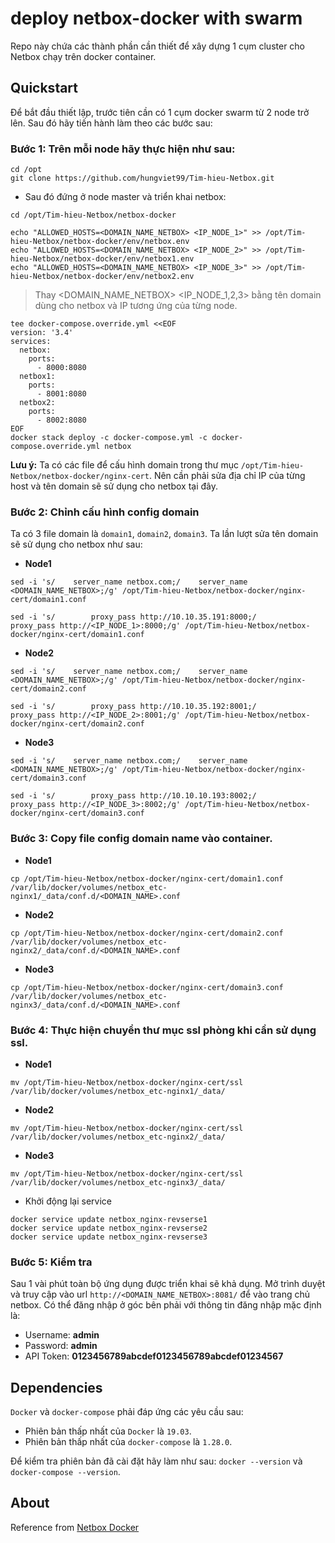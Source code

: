 # deploy netbox-docker with swarm

Repo này chứa các thành phần cần thiết để xây dựng 1 cụm cluster cho Netbox chạy trên docker container. 

## Quickstart

Để bắt đầu thiết lập, trước tiên cần có 1 cụm docker swarm từ 2 node trở lên. Sau đó hãy tiến hành làm theo các bước sau: 

### Bước 1: Trên mỗi node hãy thực hiện như sau: 

```
cd /opt
git clone https://github.com/hungviet99/Tim-hieu-Netbox.git
```

- Sau đó đứng ở node master và triển khai netbox: 

```
cd /opt/Tim-hieu-Netbox/netbox-docker
```
```
echo "ALLOWED_HOSTS=<DOMAIN_NAME_NETBOX> <IP_NODE_1>" >> /opt/Tim-hieu-Netbox/netbox-docker/env/netbox.env
echo "ALLOWED_HOSTS=<DOMAIN_NAME_NETBOX> <IP_NODE_2>" >> /opt/Tim-hieu-Netbox/netbox-docker/env/netbox1.env
echo "ALLOWED_HOSTS=<DOMAIN_NAME_NETBOX> <IP_NODE_3>" >> /opt/Tim-hieu-Netbox/netbox-docker/env/netbox2.env
```

> Thay <DOMAIN_NAME_NETBOX> <IP_NODE_1,2,3> bằng tên domain dùng cho netbox và IP tương ứng của từng node. 

```
tee docker-compose.override.yml <<EOF
version: '3.4'
services:
  netbox:
    ports:
      - 8000:8080
  netbox1:
    ports:
      - 8001:8080
  netbox2:
    ports:
      - 8002:8080
EOF
docker stack deploy -c docker-compose.yml -c docker-compose.override.yml netbox
```

**Lưu ý:** Ta có các file để cấu hình domain trong thư mục `/opt/Tim-hieu-Netbox/netbox-docker/nginx-cert`. Nên cần phải sửa địa chỉ IP của từng host và tên domain sẽ sử dụng cho netbox tại đây. 

### Bước 2: Chỉnh cấu hình config domain 

Ta có 3 file domain là `domain1`, `domain2`, `domain3`. Ta lần lượt sửa tên domain sẽ sử dụng cho netbox như sau: 

- **Node1**

```
sed -i 's/    server_name netbox.com;/    server_name <DOMAIN_NAME_NETBOX>;/g' /opt/Tim-hieu-Netbox/netbox-docker/nginx-cert/domain1.conf
```
```
sed -i 's/        proxy_pass http://10.10.35.191:8000;/        proxy_pass http://<IP_NODE_1>:8000;/g' /opt/Tim-hieu-Netbox/netbox-docker/nginx-cert/domain1.conf
```

- **Node2**

```
sed -i 's/    server_name netbox.com;/    server_name <DOMAIN_NAME_NETBOX>;/g' /opt/Tim-hieu-Netbox/netbox-docker/nginx-cert/domain2.conf
```
```
sed -i 's/        proxy_pass http://10.10.35.192:8001;/        proxy_pass http://<IP_NODE_2>:8001;/g' /opt/Tim-hieu-Netbox/netbox-docker/nginx-cert/domain2.conf
```

- **Node3**

```
sed -i 's/    server_name netbox.com;/    server_name <DOMAIN_NAME_NETBOX>;/g' /opt/Tim-hieu-Netbox/netbox-docker/nginx-cert/domain3.conf
```
```
sed -i 's/        proxy_pass http://10.10.10.193:8002;/        proxy_pass http://<IP_NODE_3>:8002;/g' /opt/Tim-hieu-Netbox/netbox-docker/nginx-cert/domain3.conf
```

### Bước 3: Copy file config domain name vào container.  

- **Node1**

```
cp /opt/Tim-hieu-Netbox/netbox-docker/nginx-cert/domain1.conf /var/lib/docker/volumes/netbox_etc-nginx1/_data/conf.d/<DOMAIN_NAME>.conf
```

- **Node2**

```
cp /opt/Tim-hieu-Netbox/netbox-docker/nginx-cert/domain2.conf /var/lib/docker/volumes/netbox_etc-nginx2/_data/conf.d/<DOMAIN_NAME>.conf
```

- **Node3**

```
cp /opt/Tim-hieu-Netbox/netbox-docker/nginx-cert/domain3.conf /var/lib/docker/volumes/netbox_etc-nginx3/_data/conf.d/<DOMAIN_NAME>.conf
```

### Bước 4: Thực hiện chuyển thư mục ssl phòng khi cần sử dụng ssl. 

- **Node1**

```
mv /opt/Tim-hieu-Netbox/netbox-docker/nginx-cert/ssl /var/lib/docker/volumes/netbox_etc-nginx1/_data/
```
- **Node2**

```
mv /opt/Tim-hieu-Netbox/netbox-docker/nginx-cert/ssl /var/lib/docker/volumes/netbox_etc-nginx2/_data/
```

- **Node3**

```
mv /opt/Tim-hieu-Netbox/netbox-docker/nginx-cert/ssl /var/lib/docker/volumes/netbox_etc-nginx3/_data/
```

- Khởi động lại service

```
docker service update netbox_nginx-revserse1
docker service update netbox_nginx-revserse2
docker service update netbox_nginx-revserse3
```

### Bước 5: Kiểm tra 

Sau 1 vài phút toàn bộ ứng dụng được triển khai sẽ khả dụng. Mở trình duyệt và truy cập vào url `http://<DOMAIN_NAME_NETBOX>:8081/` để vào trang chủ netbox. Có thể đăng nhập ở góc bên phải với thông tin đăng nhập mặc định là:

* Username: **admin**
* Password: **admin**
* API Token: **0123456789abcdef0123456789abcdef01234567**

## Dependencies

`Docker` và `docker-compose` phải đáp ứng các yêu cầu sau:

* Phiên bản thấp nhất của `Docker` là `19.03`.
* Phiên bản thấp nhất của `docker-compose` là `1.28.0`.

Để kiểm tra phiên bản đã cài đặt hãy làm như sau: `docker --version` và `docker-compose --version`.

## About

Reference from [Netbox Docker](https://github.com/netbox-community/netbox-docker)